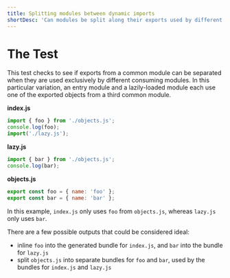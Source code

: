 ```yaml
---
title: Splitting modules between dynamic imports
shortDesc: 'Can modules be split along their exports used by different bundles?'
---
```


# The Test

This test checks to see if exports from a common module can be separated when they are used exclusively by different consuming modules. In this particular variation, an entry module and a lazily-loaded module each use one of the exported objects from a third common module.

**index.js**

```js
import { foo } from './objects.js';
console.log(foo);
import('./lazy.js');
```

**lazy.js**

```js
import { bar } from './objects.js';
console.log(bar);
```

**objects.js**

```js
export const foo = { name: 'foo' };
export const bar = { name: 'bar' };
```

In this example, `index.js` only uses `foo` from `objects.js`, whereas `lazy.js` only uses `bar`.

There are a few possible outputs that could be considered ideal:

- inline `foo` into the generated bundle for `index.js`, and `bar` into the bundle for `lazy.js`
- split `objects.js` into separate bundles for `foo` and `bar`, used by the bundles for `index.js` and `lazy.js`
